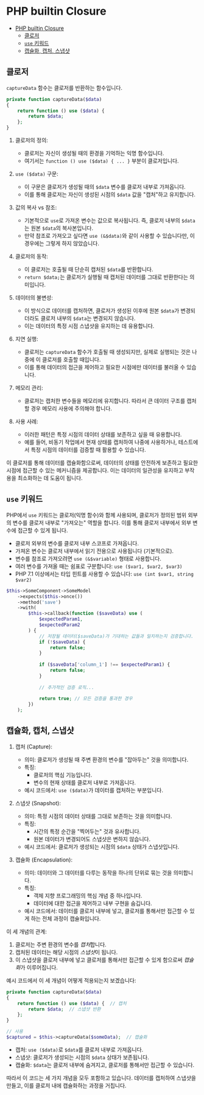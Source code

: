 # PHP builtin Closure

- [PHP builtin Closure](#php-builtin-closure)
    - [클로저](#클로저)
    - [`use` 키워드](#use-키워드)
    - [캡슐화, 캡처, 스냅샷](#캡슐화-캡처-스냅샷)

## 클로저

`captureData` 함수는 클로저를 반환하는 함수입니다.

```php
private function captureData($data)
{
    return function () use ($data) {
        return $data;
    };
}
```

1. 클로저의 정의:
   - 클로저는 자신이 생성될 때의 환경을 기억하는 익명 함수입니다.
   - 여기서는 `function () use ($data) { ... }` 부분이 클로저입니다.

2. `use ($data)` 구문:
   - 이 구문은 클로저가 생성될 때의 `$data` 변수를 클로저 내부로 가져옵니다.
   - 이를 통해 클로저는 자신이 생성된 시점의 `$data` 값을 "캡처"하고 유지합니다.

3. 값의 복사 vs 참조:
   - 기본적으로 `use`로 가져온 변수는 값으로 복사됩니다. 즉, 클로저 내부의 `$data`는 원본 `$data`의 복사본입니다.
   - 만약 참조로 가져오고 싶다면 `use (&$data)`와 같이 사용할 수 있습니다만, 이 경우에는 그렇게 하지 않았습니다.

4. 클로저의 동작:
   - 이 클로저는 호출될 때 단순히 캡처된 `$data`를 반환합니다.
   - `return $data;`는 클로저가 실행될 때 캡처된 데이터를 그대로 반환한다는 의미입니다.

5. 데이터의 불변성:
   - 이 방식으로 데이터를 캡처하면, 클로저가 생성된 이후에 원본 `$data`가 변경되더라도 클로저 내부의 `$data`는 변경되지 않습니다.
   - 이는 데이터의 특정 시점 스냅샷을 유지하는 데 유용합니다.

6. 지연 실행:
   - 클로저는 `captureData` 함수가 호출될 때 생성되지만, 실제로 실행되는 것은 나중에 이 클로저를 호출할 때입니다.
   - 이를 통해 데이터의 접근을 제어하고 필요한 시점에만 데이터를 불러올 수 있습니다.

7. 메모리 관리:
   - 클로저는 캡처한 변수들을 메모리에 유지합니다. 따라서 큰 데이터 구조를 캡처할 경우 메모리 사용에 주의해야 합니다.

8. 사용 사례:
   - 이러한 패턴은 특정 시점의 데이터 상태를 보존하고 싶을 때 유용합니다.
   - 예를 들어, 비동기 작업에서 현재 상태를 캡처하여 나중에 사용하거나, 테스트에서 특정 시점의 데이터를 검증할 때 활용할 수 있습니다.

이 클로저를 통해 데이터를 캡슐화함으로써, 데이터의 상태를 안전하게 보존하고 필요한 시점에 접근할 수 있는 메커니즘을 제공합니다. 이는 데이터의 일관성을 유지하고 부작용을 최소화하는 데 도움이 됩니다.

## `use` 키워드

PHP에서 `use` 키워드는 클로저(익명 함수)와 함께 사용되며, 클로저가 정의된 범위 외부의 변수를 클로저 내부로 "가져오는" 역할을 합니다.
이를 통해 클로저 내부에서 외부 변수에 접근할 수 있게 됩니다.

- 클로저 외부의 변수를 클로저 내부 스코프로 가져옵니다.
- 가져온 변수는 클로저 내부에서 읽기 전용으로 사용됩니다 (기본적으로).
- 변수를 참조로 가져오려면 `use (&$variable)` 형태로 사용합니다.
- 여러 변수를 가져올 때는 쉼표로 구분합니다: `use ($var1, $var2, $var3)`
- PHP 7.1 이상에서는 타입 힌트를 사용할 수 있습니다: `use (int $var1, string $var2)`

```php
$this->SomeComponent->SomeModel
    ->expects($this->once())
    ->method('save')
    ->with(
        $this->callback(function ($saveData) use (
            $expectedParam1,
            $expectedParam2
        ) {
            // 저장될 데이터($saveData)가 기대하는 값들과 일치하는지 검증합니다.
            if (!$saveData) {
                return false;
            }
            
            if ($saveData['column_1'] !== $expectedParam1) {
                return false;
            }
            
            // 추가적인 검증 로직...
            
            return true; // 모든 검증을 통과한 경우
        })
    );
```

## 캡슐화, 캡처, 스냅샷

1. 캡처 (Capture):
   - 의미: 클로저가 생성될 때 주변 환경의 변수를 "잡아두는" 것을 의미합니다.
   - 특징:
     - 클로저의 핵심 기능입니다.
     - 변수의 현재 상태를 클로저 내부로 가져옵니다.
   - 예시 코드에서: `use ($data)`가 데이터를 캡처하는 부분입니다.

2. 스냅샷 (Snapshot):
   - 의미: 특정 시점의 데이터 상태를 그대로 보존하는 것을 의미합니다.
   - 특징:
     - 시간의 특정 순간을 "찍어두는" 것과 유사합니다.
     - 원본 데이터가 변경되어도 스냅샷은 변하지 않습니다.
   - 예시 코드에서: 클로저가 생성되는 시점의 `$data` 상태가 스냅샷입니다.

3. 캡슐화 (Encapsulation):
   - 의미: 데이터와 그 데이터를 다루는 동작을 하나의 단위로 묶는 것을 의미합니다.
   - 특징:
     - 객체 지향 프로그래밍의 핵심 개념 중 하나입니다.
     - 데이터에 대한 접근을 제어하고 내부 구현을 숨깁니다.
   - 예시 코드에서: 데이터를 클로저 내부에 넣고, 클로저를 통해서만 접근할 수 있게 하는 전체 과정이 캡슐화입니다.

이 세 개념의 관계:

1. 클로저는 주변 환경의 변수를 *캡처*합니다.
2. 캡처된 데이터는 해당 시점의 *스냅샷*이 됩니다.
3. 이 스냅샷을 클로저 내부에 넣고 클로저를 통해서만 접근할 수 있게 함으로써 *캡슐화*가 이루어집니다.

예시 코드에서 이 세 개념이 어떻게 적용되는지 보겠습니다:

```php
private function captureData($data)
{
    return function () use ($data) {  // 캡처
        return $data;  // 스냅샷 반환
    };
}

// 사용
$captured = $this->captureData($someData);  // 캡슐화
```

- 캡처: `use ($data)`로 `$data`를 클로저 내부로 가져옵니다.
- 스냅샷: 클로저가 생성되는 시점의 `$data` 상태가 보존됩니다.
- 캡슐화: `$data`는 클로저 내부에 숨겨지고, 클로저를 통해서만 접근할 수 있습니다.

따라서 이 코드는 세 가지 개념을 모두 포함하고 있습니다.
데이터를 캡처하여 스냅샷을 만들고, 이를 클로저 내에 캡슐화하는 과정을 거칩니다.

